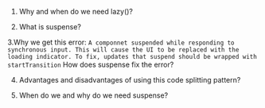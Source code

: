 1. Why and when do we need lazy()?

2. What is suspense?

3.Why we get this error: `A componnet suspended while responding to synchronous input. This will cause the UI to be replaced with the loading indicator. To fix, updates that suspend should be wrapped with startTransition` How does suspense fix the error?

4. Advantages and disadvantages of using this code splitting pattern?

5. When do we and why do we need suspense?